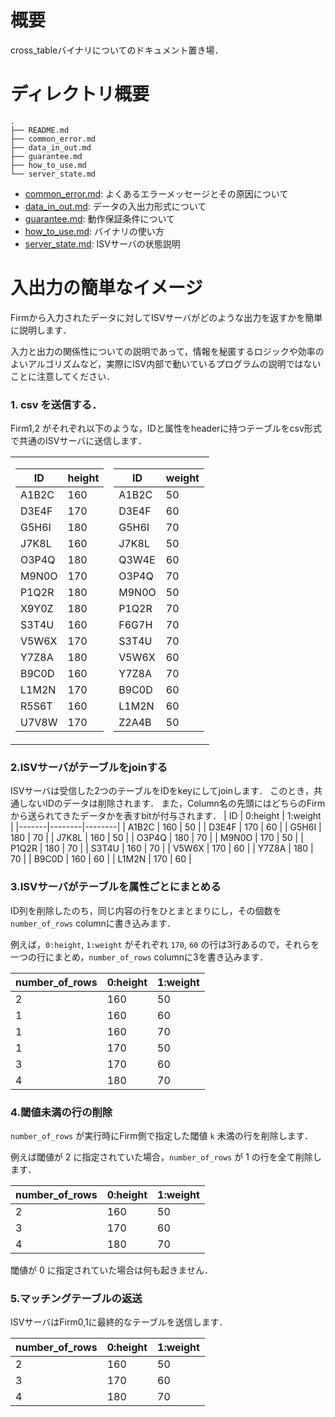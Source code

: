 # 概要
cross_tableバイナリについてのドキュメント置き場．

# ディレクトリ概要
```
.
├── README.md
├── common_error.md
├── data_in_out.md
├── guarantee.md
├── how_to_use.md
└── server_state.md
```
- [common_error.md](./common_error.md): よくあるエラーメッセージとその原因について
- [data_in_out.md](./data_in_out.md): データの入出力形式について
- [guarantee.md](./guarantee.md): 動作保証条件について
- [how_to_use.md](./how_to_use.md): バイナリの使い方
- [server_state.md](./server_state.md): ISVサーバの状態説明


# 入出力の簡単なイメージ
Firmから入力されたデータに対してISVサーバがどのような出力を返すかを簡単に説明します．

入力と出力の関係性についての説明であって，情報を秘匿するロジックや効率のよいアルゴリズムなど，実際にISV内部で動いているプログラムの説明ではないことに注意してください．

### 1. csv を送信する．
Firm1,2 がそれぞれ以下のような，IDと属性をheaderに持つテーブルをcsv形式で共通のISVサーバに送信します．
<table>
  <tr>
    <td>

| ID    | height |
|-------|--------|
| A1B2C | 160    |
| D3E4F | 170    |
| G5H6I | 180    |
| J7K8L | 160    |
| O3P4Q | 180    |
| M9N0O | 170    |
| P1Q2R | 180    |
| X9Y0Z | 180    |
| S3T4U | 160    |
| V5W6X | 170    |
| Y7Z8A | 180    |
| B9C0D | 160    |
| L1M2N | 170    |
| R5S6T | 160    |
| U7V8W | 170    |



</td>
<td>

| ID    | weight |
|-------|--------|
| A1B2C | 50     |
| D3E4F | 60     |
| G5H6I | 70     |
| J7K8L | 50     |
| Q3W4E | 60     |
| O3P4Q | 70     |
| M9N0O | 50     |
| P1Q2R | 70     |
| F6G7H | 70     |
| S3T4U | 70     |
| V5W6X | 60     |
| Y7Z8A | 70     |
| B9C0D | 60     |
| L1M2N | 60     |
| Z2A4B | 50     |

</td>
</tr>
</table>

### 2.ISVサーバがテーブルをjoinする
ISVサーバは受信した2つのテーブルをIDをkeyにしてjoinします．
このとき，共通しないIDのデータは削除されます．
また，Column名の先頭にはどちらのFirmから送られてきたデータかを表すbitが付与されます．
| ID    | 0:height | 1:weight |
|-------|--------|--------|
| A1B2C | 160    | 50     |
| D3E4F | 170    | 60     |
| G5H6I | 180    | 70     |
| J7K8L | 160    | 50     |
| O3P4Q | 180    | 70     |
| M9N0O | 170    | 50     |
| P1Q2R | 180    | 70     |
| S3T4U | 160    | 70     |
| V5W6X | 170    | 60     |
| Y7Z8A | 180    | 70     |
| B9C0D | 160    | 60     |
| L1M2N | 170    | 60     |

### 3.ISVサーバがテーブルを属性ごとにまとめる
ID列を削除したのち，同じ内容の行をひとまとまりにし，その個数を `number_of_rows` columnに書き込みます．

例えば，`0:height`,  `1:weight` がそれぞれ `170`, `60` の行は3行あるので，それらを一つの行にまとめ，`number_of_rows` columnに3を書き込みます．

| number_of_rows | 0:height | 1:weight |
|----------------|--------|--------|
| 2              | 160    | 50     |
| 1              | 160    | 60     |
| 1              | 160    | 70     |
| 1              | 170    | 50     |
| 3              | 170    | 60     |
| 4              | 180    | 70     |

### 4.閾値未満の行の削除
`number_of_rows` が実行時にFirm側で指定した閾値 `k` 未満の行を削除します．

例えば閾値が $2$ に指定されていた場合，`number_of_rows` が $1$ の行を全て削除します．

| number_of_rows | 0:height | 1:weight |
|----------------|--------|--------|
| 2              | 160    | 50     |
| 3              | 170    | 60     |
| 4              | 180    | 70     |

閾値が $0$ に指定されていた場合は何も起きません．

### 5.マッチングテーブルの返送
ISVサーバはFirm0,1に最終的なテーブルを送信します．

| number_of_rows | 0:height | 1:weight |
|----------------|--------|--------|
| 2              | 160    | 50     |
| 3              | 170    | 60     |
| 4              | 180    | 70     |
